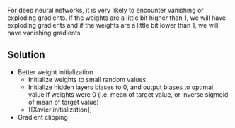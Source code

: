For deep neural networks, it is very likely to encounter vanishing or exploding gradients. If the weights are a little bit higher than 1, we will have exploding gradients and if the weights are a little bit lower than 1, we will have vanishing gradients.

## Solution
- Better weight initialization
	- Initialize weights to small random values
	- Initialize hidden layers biases to 0, and output biases to optimal value if weights were 0 (i.e. mean of target value, or inverse sigmoid of mean of target value)
	- [[Xavier initialization]]
- Gradient clipping